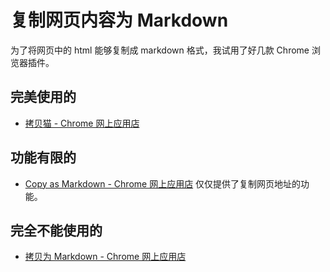 # 复制网页内容为 Markdown

为了将网页中的 html 能够复制成 markdown 格式，我试用了好几款 Chrome 浏览器插件。

## 完美使用的

- [拷贝猫 - Chrome 网上应用店](https://chrome.google.com/webstore/detail/copycat/jdjbiojkklnaeoanimopafmnmhldejbg)

## 功能有限的

- [Copy as Markdown - Chrome 网上应用店](https://chrome.google.com/webstore/detail/copy-as-markdown/fkeaekngjflipcockcnpobkpbbfbhmdn) 仅仅提供了复制网页地址的功能。

## 完全不能使用的

- [拷贝为 Markdown - Chrome 网上应用店](https://chrome.google.com/webstore/detail/copy-as-markdown/dgoenpnkphkichnohepecnmpmihnabdg)
